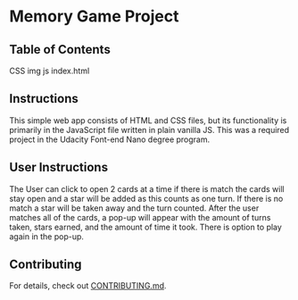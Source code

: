 # Memory Game Project

## Table of Contents

CSS
img
js
index.html

## Instructions

This simple web app consists of HTML and CSS files, but its functionality is primarily in the JavaScript file written in plain vanilla JS.
This was a required project in the Udacity Font-end Nano degree program.

## User Instructions
The User can click to open 2 cards at a time if there is match the cards will stay open and a star will be added as this counts as one turn. If there is no match a star will be taken away and the turn counted. After the user matches all of the cards, a pop-up will appear with the amount of turns taken, stars earned, and the amount of time it took. There is option to play again in the pop-up. 

## Contributing

For details, check out [CONTRIBUTING.md](CONTRIBUTING.md).
